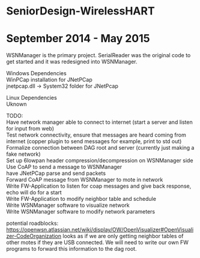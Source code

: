 # SeniorDesign-WirelessHART
# September 2014 - May 2015

WSNManager is the primary project.  SerialReader was the original code to get started and it was redesigned into WSNManager.

Windows Dependencies  
WinPCap installation for JNetPCap  
jnetpcap.dll -> System32 folder for JNetPcap  


Linux Dependencies  
Uknown


TODO:  
Have network manager able to connect to internet (start a server and listen for input from web)  
Test network connectivity, ensure that messages are heard coming from internet (copper plugin to send messages for example, print to std out)  
Formalize connection between DAG root and server (currently just making a fake network)  
Set up 6lowpan header compression/decompression on WSNManager side  
Use CoAP to send a message to WSNManager  
have JNetPCap parse and send packets  
Forward CoAP message from WSNManager to mote in network  
Write FW-Application to listen for coap messages and give back response, echo will do for a start  
Write FW-Application to modify neighbor table and schedule  
Write WSNManager software to visualize network  
Write WSNManager software to modify network parameters  


potential roadblocks:
https://openwsn.atlassian.net/wiki/display/OW/OpenVisualizer#OpenVisualizer-CodeOrganization
looks as if we are only getting neighbor tables of other motes if they are USB connected. We will need to write our own FW programs to forward this information to the dag root.


